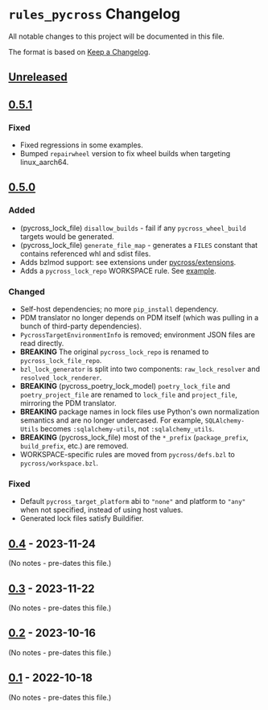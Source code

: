 # `rules_pycross` Changelog

All notable changes to this project will be documented in this file.

The format is based on [Keep a Changelog](https://keepachangelog.com/en/1.0.0/).

## [Unreleased]

## [0.5.1]

### Fixed

- Fixed regressions in some examples.
- Bumped `repairwheel` version to fix wheel builds when targeting linux_aarch64.

## [0.5.0]

### Added

- (pycross_lock_file) `disallow_builds` - fail if any `pycross_wheel_build` targets would be generated.
- (pycross_lock_file) `generate_file_map` - generates a `FILES` constant that contains referenced whl
  and sdist files.
- Adds bzlmod support: see extensions under [pycross/extensions](pycross/extensions/).
- Adds a `pycross_lock_repo` WORKSPACE rule. See [example](examples/lock_repo/).

### Changed

- Self-host dependencies; no more `pip_install` dependency.
- PDM translator no longer depends on PDM itself (which was pulling in a bunch of third-party dependencies).
- `PycrossTargetEnvironmentInfo` is removed; environment JSON files are read directly.
- **BREAKING** The original `pycross_lock_repo` is renamed to `pycross_lock_file_repo`.
- `bzl_lock_generator` is split into two components: `raw_lock_resolver` and `resolved_lock_renderer`.
- **BREAKING** (pycross_poetry_lock_model) `poetry_lock_file` and `poetry_project_file` are renamed to `lock_file` and
  `project_file`, mirroring the PDM translator.
- **BREAKING** package names in lock files use Python's own normalization semantics and are no longer undercased.
  For example, `SQLAlchemy-Utils` becomes `:sqlalchemy-utils`, not `:sqlalchemy_utils`.
- **BREAKING** (pycross_lock_file) most of the `*_prefix` (`package_prefix`, `build_prefix`, etc.) are removed.
- WORKSPACE-specific rules are moved from `pycross/defs.bzl` to `pycross/workspace.bzl`.

### Fixed

- Default `pycross_target_platform` abi to `"none"` and platform to `"any"` when not specified, instead of using
  host values.
- Generated lock files satisfy Buildifier.

## [0.4] - 2023-11-24

(No notes - pre-dates this file.)

## [0.3] - 2023-11-22

(No notes - pre-dates this file.)

## [0.2] - 2023-10-16

(No notes - pre-dates this file.)

## [0.1] - 2022-10-18

(No notes - pre-dates this file.)

[unreleased]: https://github.com/jvolkman/rules_pycross/compare/v0.5.1...HEAD
[0.5.1]: https://github.com/jvolkman/rules_pycross/compare/v0.5.0...v0.5.1
[0.5.0]: https://github.com/jvolkman/rules_pycross/compare/v0.4...v0.5.0
[0.4]: https://github.com/jvolkman/rules_pycross/compare/v0.3...v0.4
[0.3]: https://github.com/jvolkman/rules_pycross/compare/v0.2...v0.3
[0.2]: https://github.com/jvolkman/rules_pycross/compare/0.1...v0.2
[0.1]: https://github.com/jvolkman/rules_pycross/releases/tag/0.1
